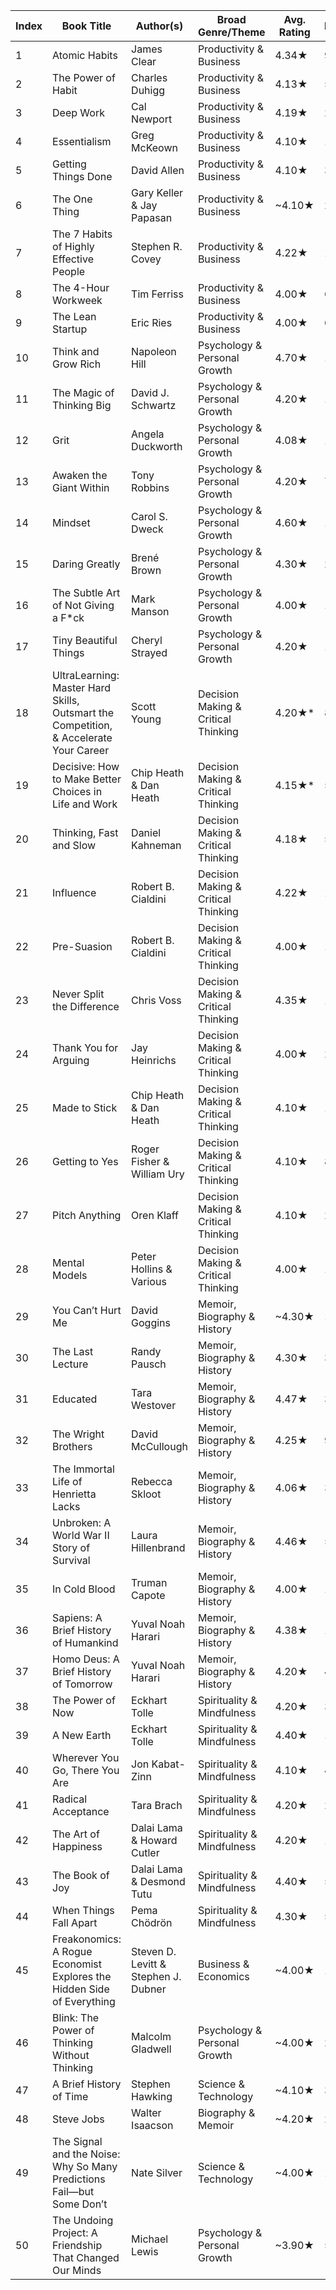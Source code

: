 | Index | Book Title                                                                                         | Author(s)                              | Broad Genre/Theme                    | Avg. Rating | Reviews   | Status |
|-------|----------------------------------------------------------------------------------------------------|----------------------------------------|--------------------------------------|-------------|-----------|--------|
| 1     | Atomic Habits                                                                                      | James Clear                            | Productivity & Business              | 4.34★      | 970k+     |        |
| 2     | The Power of Habit                                                                                 | Charles Duhigg                         | Productivity & Business              | 4.13★      | 521k+     |        |
| 3     | Deep Work                                                                                          | Cal Newport                            | Productivity & Business              | 4.19★      | 200k+     |        |
| 4     | Essentialism                                                                                       | Greg McKeown                           | Productivity & Business              | 4.10★      | 100k+     |        |
| 5     | Getting Things Done                                                                                | David Allen                            | Productivity & Business              | 4.10★      | 300k+     |        |
| 6     | The One Thing                                                                                      | Gary Keller & Jay Papasan              | Productivity & Business              | ~4.10★     | 200k+     |        |
| 7     | The 7 Habits of Highly Effective People                                                            | Stephen R. Covey                       | Productivity & Business              | 4.22★      | 1M+       |        |
| 8     | The 4-Hour Workweek                                                                                | Tim Ferriss                            | Productivity & Business              | 4.00★      | 600k+     |        |
| 9     | The Lean Startup                                                                                   | Eric Ries                              | Productivity & Business              | 4.00★      | 630k+     |        |
| 10    | Think and Grow Rich                                                                                | Napoleon Hill                          | Psychology & Personal Growth         | 4.70★      | 15k+      |        |
| 11    | The Magic of Thinking Big                                                                          | David J. Schwartz                      | Psychology & Personal Growth         | 4.20★      | 10k+      |        |
| 12    | Grit                                                                                               | Angela Duckworth                       | Psychology & Personal Growth         | 4.08★      | 136k+     |        |
| 13    | Awaken the Giant Within                                                                            | Tony Robbins                           | Psychology & Personal Growth         | 4.20★      | 70k+      |        |
| 14    | Mindset                                                                                            | Carol S. Dweck                         | Psychology & Personal Growth         | 4.60★      | 100k+     |        |
| 15    | Daring Greatly                                                                                     | Brené Brown                            | Psychology & Personal Growth         | 4.30★      | 200k+     |        |
| 16    | The Subtle Art of Not Giving a F*ck                                                                | Mark Manson                            | Psychology & Personal Growth         | 4.00★      | 1.18M+    |        |
| 17    | Tiny Beautiful Things                                                                              | Cheryl Strayed                         | Psychology & Personal Growth         | 4.20★      | 109k+     |        |
| 18    | UltraLearning: Master Hard Skills, Outsmart the Competition, & Accelerate Your Career              | Scott Young                            | Decision Making & Critical Thinking  | 4.20★*     | 80k+*     |        |
| 19    | Decisive: How to Make Better Choices in Life and Work                                              | Chip Heath & Dan Heath                 | Decision Making & Critical Thinking  | 4.15★*     | 50k+*     |        |
| 20    | Thinking, Fast and Slow                                                                            | Daniel Kahneman                        | Decision Making & Critical Thinking  | 4.18★      | 525k+     |        |
| 21    | Influence                                                                                          | Robert B. Cialdini                     | Decision Making & Critical Thinking  | 4.22★      | 160k+     |        |
| 22    | Pre-Suasion                                                                                        | Robert B. Cialdini                     | Decision Making & Critical Thinking  | 4.00★      | 10k+      |        |
| 23    | Never Split the Difference                                                                         | Chris Voss                             | Decision Making & Critical Thinking  | 4.35★      | 195k+     |        |
| 24    | Thank You for Arguing                                                                              | Jay Heinrichs                          | Decision Making & Critical Thinking  | 4.00★      | 20k+      |        |
| 25    | Made to Stick                                                                                      | Chip Heath & Dan Heath                 | Decision Making & Critical Thinking  | 4.10★      | 150k+     |        |
| 26    | Getting to Yes                                                                                     | Roger Fisher & William Ury             | Decision Making & Critical Thinking  | 4.10★      | 83k+      |        |
| 27    | Pitch Anything                                                                                     | Oren Klaff                             | Decision Making & Critical Thinking  | 4.10★      | 20k+      |        |
| 28    | Mental Models                                                                                      | Peter Hollins & Various                | Decision Making & Critical Thinking  | 4.00★      | 10k+      |        |
| 29    | You Can’t Hurt Me                                                                                  | David Goggins                          | Memoir, Biography & History          | ~4.30★     | 100k+     |        |
| 30    | The Last Lecture                                                                                   | Randy Pausch                           | Memoir, Biography & History          | 4.30★      | 337k+     |        |
| 31    | Educated                                                                                           | Tara Westover                          | Memoir, Biography & History          | 4.47★      | 300k+     |        |
| 32    | The Wright Brothers                                                                                | David McCullough                       | Memoir, Biography & History          | 4.25★      | 90k+      |        |
| 33    | The Immortal Life of Henrietta Lacks                                                             | Rebecca Skloot                         | Memoir, Biography & History          | 4.06★      | 350k+     |        |
| 34    | Unbroken: A World War II Story of Survival                                                         | Laura Hillenbrand                      | Memoir, Biography & History          | 4.46★      | 500k+     |        |
| 35    | In Cold Blood                                                                                      | Truman Capote                          | Memoir, Biography & History          | 4.00★      | 120k+     |        |
| 36    | Sapiens: A Brief History of Humankind                                                              | Yuval Noah Harari                      | Memoir, Biography & History          | 4.38★      | 1M+       |        |
| 37    | Homo Deus: A Brief History of Tomorrow                                                             | Yuval Noah Harari                      | Memoir, Biography & History          | 4.20★      | 400k+     |        |
| 38    | The Power of Now                                                                                   | Eckhart Tolle                          | Spirituality & Mindfulness           | 4.20★      | 333k+     |        |
| 39    | A New Earth                                                                                        | Eckhart Tolle                          | Spirituality & Mindfulness           | 4.40★      | 194k+     |        |
| 40    | Wherever You Go, There You Are                                                                       | Jon Kabat-Zinn                         | Spirituality & Mindfulness           | 4.10★      | 46k+      |        |
| 41    | Radical Acceptance                                                                                 | Tara Brach                             | Spirituality & Mindfulness           | 4.20★      | 26k+      |        |
| 42    | The Art of Happiness                                                                               | Dalai Lama & Howard Cutler             | Spirituality & Mindfulness           | 4.20★      | 113k+     |        |
| 43    | The Book of Joy                                                                                    | Dalai Lama & Desmond Tutu              | Spirituality & Mindfulness           | 4.40★      | 54k+      |        |
| 44    | When Things Fall Apart                                                                             | Pema Chödrön                           | Spirituality & Mindfulness           | 4.30★      | 52k+      |        |
| 45    | Freakonomics: A Rogue Economist Explores the Hidden Side of Everything                             | Steven D. Levitt & Stephen J. Dubner    | Business & Economics                 | ~4.00★     | 150k+     |        |
| 46    | Blink: The Power of Thinking Without Thinking                                                      | Malcolm Gladwell                       | Psychology & Personal Growth         | ~4.00★     | 200k+     |        |
| 47    | A Brief History of Time                                                                            | Stephen Hawking                        | Science & Technology                 | ~4.10★     | 300k+     |        |
| 48    | Steve Jobs                                                                                         | Walter Isaacson                        | Biography & Memoir                   | ~4.20★     | 250k+     |        |
| 49    | The Signal and the Noise: Why So Many Predictions Fail—but Some Don’t                                | Nate Silver                           | Science & Technology                 | ~4.00★     | 100k+     |        |
| 50    | The Undoing Project: A Friendship That Changed Our Minds                                           | Michael Lewis                          | Psychology & Personal Growth         | ~3.90★     | 50k+      |        |
